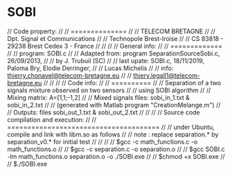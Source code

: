 # SOBI
// Code property:                                                     //
// ==============                                                     //
// TELECOM BRETAGNE                                                   //
// Dpt. Signal et Communications                                      //
// Technopole Brest-Iroise                                            //
// CS 83818 - 29238 Brest Cedex 3 - France                            //
//                                                                    //
// General info:                                                      //
// =============                                                      //
// program: SOBI.c                                                    //
// Adapted from: program SeparationSourceSobi.c, 26/09/2013,          //
// by J. Trubuil (SC)                                                 //
// last upate: SOBI.c, 18/11/2019, Paloma Bry, Elodie Derringer,      //
//                                 Lucas Michelis                     //
// info: thierry.chonavel@telecom-bretagne.eu                         //
//       thiery.legall1@telecom-bretagne.eu                           //
//                                                                    //
// Code info:  	                                                      //
// ==========                                                         //
// Separation of a two signals mixture observed on two sensors        //
// using SOBI algorithm                                               //
// Mixing matrix: A=[1,1;-1,2]                                        //
// Mixed signals files:  sobi_in_1.txt & sobi_in_2.txt                //
// (generated with Matlab program  "CreationMelange.m")               //
// Outputs: files sobi_out_1.txt & sobi_out_2.txt                     //
//                                                                    //
// Source code compilation and execution:                             //
// ======================================                             //
// under Ubuntu, compile and link with libm.so as follows             //
// note : replace separation.* by separation_v0.* for initial test    //
//                                                                    //
// $gcc -c math_functions.c -o math_functions.o                       //
// $gcc -c separation.c -o separation.o                               //
// $gcc SOBI.c -lm math_functions.o separation.o -o ./SOBI.exe        //
// $chmod +x SOBI.exe                                                 //
// $./SOBI.exe
